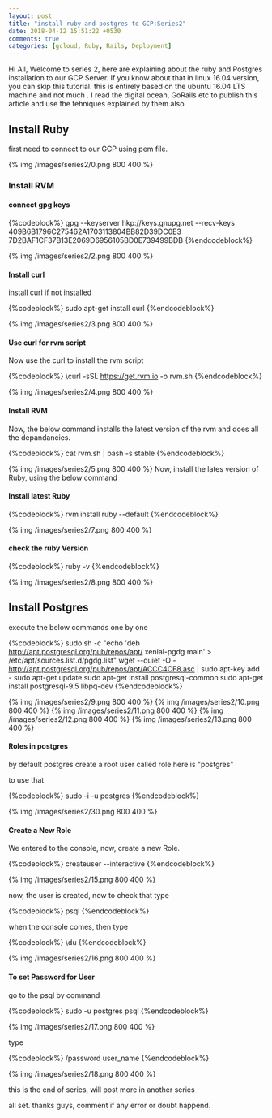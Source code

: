 ```yaml
---
layout: post
title: "install ruby and postgres to GCP:Series2"
date: 2018-04-12 15:51:22 +0530
comments: true
categories: [gcloud, Ruby, Rails, Deployment]
---
```


Hi All, Welcome to series 2, here are explaining about the ruby and Postgres installation to our GCP Server. If you know about that in linux 16.04 version, you can skip this tutorial. this is entirely based on the ubuntu 16.04 LTS machine and not much . I read the digital ocean, GoRails etc to publish this article and use the tehniques explained by them also.

## Install Ruby

  first need to connect to our GCP using pem file.

  {% img /images/series2/0.png 800 400 %}

### Install RVM

#### connect gpg keys

  {%codeblock%}
    gpg --keyserver hkp://keys.gnupg.net --recv-keys 409B6B1796C275462A1703113804BB82D39DC0E3 7D2BAF1CF37B13E2069D6956105BD0E739499BDB
  {%endcodeblock%}

  {% img /images/series2/2.png 800 400 %}

#### Install curl

  install curl if not installed

  {%codeblock%}
    sudo apt-get install curl
  {%endcodeblock%}

  {% img /images/series2/3.png 800 400 %}
#### Use curl for rvm script

  Now use the curl to install the rvm script

  {%codeblock%}
    \curl -sSL https://get.rvm.io -o rvm.sh
  {%endcodeblock%}

  {% img /images/series2/4.png 800 400 %}

#### Install RVM

  Now, the below command installs the latest version of the rvm and does all the depandancies.

  {%codeblock%}
    cat rvm.sh | bash -s stable
  {%endcodeblock%}

  {% img /images/series2/5.png 800 400 %}
  Now, install the lates version of Ruby, using the below command

#### Install latest Ruby

  {%codeblock%}
    rvm install ruby --default
  {%endcodeblock%}

  {% img /images/series2/7.png 800 400 %}

#### check the ruby Version

  {%codeblock%}
    ruby -v
  {%endcodeblock%}

  {% img /images/series2/8.png 800 400 %}

## Install Postgres

  execute the below commands one by one

  {%codeblock%}
    sudo sh -c "echo 'deb http://apt.postgresql.org/pub/repos/apt/ xenial-pgdg main' > /etc/apt/sources.list.d/pgdg.list"
    wget --quiet -O - http://apt.postgresql.org/pub/repos/apt/ACCC4CF8.asc | sudo apt-key add -
    sudo apt-get update
    sudo apt-get install postgresql-common
    sudo apt-get install postgresql-9.5 libpq-dev
  {%endcodeblock%}

  {% img /images/series2/9.png 800 400 %}
  {% img /images/series2/10.png 800 400 %}
  {% img /images/series2/11.png 800 400 %}
  {% img /images/series2/12.png 800 400 %}
  {% img /images/series2/13.png 800 400 %}

#### Roles in postgres

  by default postgres create a root user called role here is "postgres"

  to use that

  {%codeblock%}
    sudo -i -u postgres
  {%endcodeblock%}

  {% img /images/series2/30.png 800 400 %}

#### Create a New Role

  We entered to the console, now, create a new Role.

  {%codeblock%}
    createuser --interactive
  {%endcodeblock%}

  {% img /images/series2/15.png 800 400 %}

now, the user is created, now to check that type

  {%codeblock%}
    psql
  {%endcodeblock%}

when the console comes, then type

  {%codeblock%}
    \du
  {%endcodeblock%}

  {% img /images/series2/16.png 800 400 %}

#### To set Password for User

go to the psql by command

  {%codeblock%}
    sudo -u postgres psql
  {%endcodeblock%}

  {% img /images/series2/17.png 800 400 %}

  type

  {%codeblock%}
    /password user_name
  {%endcodeblock%}

  {% img /images/series2/18.png 800 400 %}

this is the end of series, will post more in another series

all set. thanks guys, comment if any error or doubt happend.
